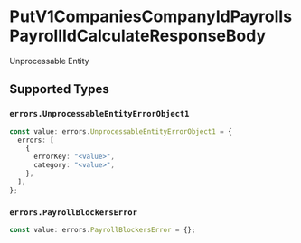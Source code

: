 # PutV1CompaniesCompanyIdPayrollsPayrollIdCalculateResponseBody

Unprocessable Entity


## Supported Types

### `errors.UnprocessableEntityErrorObject1`

```typescript
const value: errors.UnprocessableEntityErrorObject1 = {
  errors: [
    {
      errorKey: "<value>",
      category: "<value>",
    },
  ],
};
```

### `errors.PayrollBlockersError`

```typescript
const value: errors.PayrollBlockersError = {};
```

